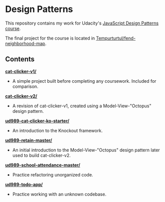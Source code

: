 # Design Patterns

This repository contains my work for Udacity's [JavaScript Design Patterns course](https://www.udacity.com/course/ud989-nd).

The final project for the course is located in [Tempurturtul/fend-neighborhood-map](https://github.com/Tempurturtul/fend-neighborhood-map).

## Contents

[**cat-clicker-v1/**](cat-clicker-v1/)
- A simple project built before completing any coursework. Included for comparison.

[**cat-clicker-v2/**](cat-clicker-v2)
- A revision of cat-clicker-v1, created using a Model-View-"Octopus" design pattern.

[**ud989-cat-clicker-ko-starter/**](ud989-cat-clicker-ko-starter)
- An introduction to the Knockout framework.

[**ud989-retain-master/**](ud989-retain-master)
- An initial introduction to the Model-View-"Octopus" design pattern later used to build cat-clicker-v2.

[**ud989-school-attendance-master/**](ud989-school-attendance-master)
- Practice refactoring unorganized code.

[**ud989-todo-app/**](ud989-todo-app)
- Practice working with an unknown codebase.
